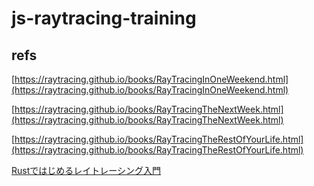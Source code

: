 # js-raytracing-training

## refs

[https://raytracing.github.io/books/RayTracingInOneWeekend.html](https://raytracing.github.io/books/RayTracingInOneWeekend.html)

[https://raytracing.github.io/books/RayTracingTheNextWeek.html](https://raytracing.github.io/books/RayTracingTheNextWeek.html)

[https://raytracing.github.io/books/RayTracingTheRestOfYourLife.html](https://raytracing.github.io/books/RayTracingTheRestOfYourLife.html)

[Rustではじめるレイトレーシング入門](https://github.com/mebiusbox/docs/blob/master/Rust%E3%81%A7%E3%81%AF%E3%81%98%E3%82%81%E3%82%8B%E3%83%AC%E3%82%A4%E3%83%88%E3%83%AC%E3%83%BC%E3%82%B7%E3%83%B3%E3%82%B0%E5%85%A5%E9%96%80.pdf)